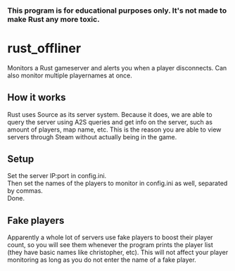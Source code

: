 ### This program is for educational purposes only. It's not made to make Rust any more toxic.

# rust_offliner
Monitors a Rust gameserver and alerts you when a player disconnects. Can also monitor multiple playernames at once.

## How it works
Rust uses Source as its server system. Because it does, we are able to query the server using A2S queries and get info on the server,
such as amount of players, map name, etc. This is the reason you are able to view servers through Steam without actually being in the game.

## Setup
Set the server IP:port in config.ini.  
Then set the names of the players to monitor in config.ini as well, separated by commas.  
Done.
## Fake players
Apparently a whole lot of servers use fake players to boost their player count, so you will see them whenever the program prints the player list (they have basic names like christopher, etc). This will not affect your player monitoring as long as you do not enter the name of a fake player.



